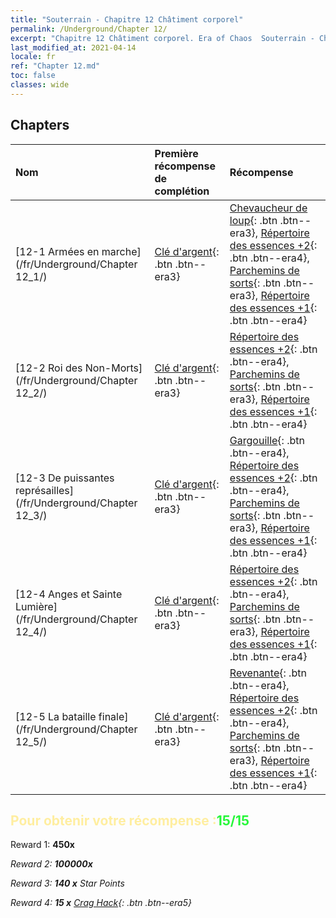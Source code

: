 ```yaml
---
title: "Souterrain - Chapitre 12 Châtiment corporel"
permalink: /Underground/Chapter 12/
excerpt: "Chapitre 12 Châtiment corporel. Era of Chaos  Souterrain - Chapitre 12. Châtiment corporel"
last_modified_at: 2021-04-14
locale: fr
ref: "Chapter 12.md"
toc: false
classes: wide
---
```


## Chapters

  | Nom |  Première récompense de complétion | Récompense |
  |:------------|:------------|:------------| 
  | [12-1 Armées en marche](/fr/Underground/Chapter 12_1/) | [Clé d'argent](/fr/Items/con_693/){: .btn .btn--era3} | [Chevaucheur de loup](/fr/Items/unt_218/){: .btn .btn--era3}, [Répertoire des essences +2](/fr/Items/mat_53/){: .btn .btn--era4}, [Parchemins de sorts](/fr/Items/con_694/){: .btn .btn--era3}, [Répertoire des essences +1](/fr/Items/mat_46/){: .btn .btn--era4} |
  | [12-2 Roi des Non-Morts](/fr/Underground/Chapter 12_2/) | [Clé d'argent](/fr/Items/con_693/){: .btn .btn--era3} | [Répertoire des essences +2](/fr/Items/mat_53/){: .btn .btn--era4}, [Parchemins de sorts](/fr/Items/con_694/){: .btn .btn--era3}, [Répertoire des essences +1](/fr/Items/mat_46/){: .btn .btn--era4} |
  | [12-3 De puissantes représailles](/fr/Underground/Chapter 12_3/) | [Clé d'argent](/fr/Items/con_693/){: .btn .btn--era3} | [Gargouille](/fr/Items/unt_236/){: .btn .btn--era4}, [Répertoire des essences +2](/fr/Items/mat_53/){: .btn .btn--era4}, [Parchemins de sorts](/fr/Items/con_694/){: .btn .btn--era3}, [Répertoire des essences +1](/fr/Items/mat_46/){: .btn .btn--era4} |
  | [12-4 Anges et Sainte Lumière](/fr/Underground/Chapter 12_4/) | [Clé d'argent](/fr/Items/con_693/){: .btn .btn--era3} | [Répertoire des essences +2](/fr/Items/mat_53/){: .btn .btn--era4}, [Parchemins de sorts](/fr/Items/con_694/){: .btn .btn--era3}, [Répertoire des essences +1](/fr/Items/mat_46/){: .btn .btn--era4} |
  | [12-5 La bataille finale](/fr/Underground/Chapter 12_5/) | [Clé d'argent](/fr/Items/con_693/){: .btn .btn--era3} | [Revenante](/fr/Items/unt_210/){: .btn .btn--era4}, [Répertoire des essences +2](/fr/Items/mat_53/){: .btn .btn--era4}, [Parchemins de sorts](/fr/Items/con_694/){: .btn .btn--era3}, [Répertoire des essences +1](/fr/Items/mat_46/){: .btn .btn--era4} |


## <span style="color: #ffeea0">Pour obtenir votre récompense :</span><span style="color: #27f73a">15/15</span>

 Reward 1:  **450x** <i class="fas fa-gem"/>

 Reward 2:  **100000x** <i class="fas fa-coins"/>

 Reward 3: **140 x** Star Points

 Reward 4: **15 x** [Crag Hack](/fr/Items/her_375/){: .btn .btn--era5}

